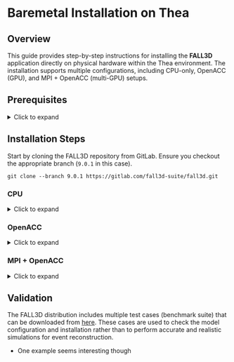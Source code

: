 # Baremetal Installation on Thea

## Overview

This guide provides step-by-step instructions for installing the **FALL3D** application directly on physical hardware within the Thea environment. The installation supports multiple configurations, including CPU-only, OpenACC (GPU), and MPI + OpenACC (multi-GPU) setups.

## Prerequisites

<details><summary>Click to expand</summary>

- **Software Dependencies:**
  - **Build Tools:**
    - CMake (version x or later)
  - **Compilers:**
    - GCC (version 12.3.0)
    - NVIDIA HPC SDK (version 24.3)
  - **Libraries:**
    - NetCDF-Fortran (version 4.6.1)
    - OpenMPI (version 4.1.6) *[only for MPI configuration]*
  
</details>

## Installation Steps

Start by cloning the FALL3D repository from GitLab. Ensure you checkout the appropriate branch (`9.0.1` in this case).

```shell
git clone --branch 9.0.1 https://gitlab.com/fall3d-suite/fall3d.git
```

### CPU

<details><summary>Click to expand</summary>

**Load Modules**

```shell
ml purge 
. /global/scratch/groups/gh/bootstrap-gh-env.sh
ml load gcc/12.3.0-gcc-11.4.1-f7guf3f
ml load netcdf-fortran/4.6.1-gcc-12.3.0-op3ppzc
ml load cmake/3.29.2-gcc-12.3.0-iitrhra
```

**Configure and build**

_serial CPU configuration_

```shell
cmake \
    -B ./build-cpu-release \
    -DDETAIL_BIN=YES \
    -DWITH-MPI=NO \
    -DWITH-ACC=NO \
    -DWITH-R4=NO \
    -DCMAKE_INSTALL_PREFIX=./install-cpu-release \
    -DCMAKE_BUILD_TYPE=Release \
    -S ./fall3d
```

```shell
cmake --build ./build-cpu-release 
```

</details>


### OpenACC


<details><summary>Click to expand</summary>

**Load Modules**

```shell
ml purge 
. /global/scratch/groups/gh/bootstrap-gh-env.sh
ml load nvhpc/24.3-gcc-12.3.0-b36fwfy
ml load netcdf-fortran/4.6.1-nvhpc-24.3-sgu66sx
ml load cmake/3.29.2-gcc-12.3.0-iitrhra
```

**Configure and build**

_single GPU configuration_

```shell
cmake \
    -B ./build-openacc-release \
    -DDETAIL_BIN=YES \
    -DWITH-MPI=NO \
    -DWITH-ACC=YES \
    -DWITH-R4=NO \
    -DCMAKE_INSTALL_PREFIX=./install-openacc-release \
    -DCMAKE_BUILD_TYPE=Release \
    -S ./fall3d
```

---DCUSTOM_COMPILER_FLAGS="-fast -g -Minfo=accel" \ # ?

```shell
cmake --build ./build-openacc-release 
```

</details>

### MPI + OpenACC

<details><summary>Click to expand</summary>

**Load Modules**

```shell
ml purge
. /global/scratch/groups/gh/bootstrap-gh-env.sh
ml load nvhpc/24.3-gcc-12.3.0-b36fwfy
ml load cmake/3.29.2-gcc-12.3.0-iitrhra
ml load netcdf-fortran/4.6.1-nvhpc-24.3-sgu66sx
ml load openmpi/4.1.6-nvhpc-24.3-zxjv2cq
```

_Note: The issue is that `ml load netcdf-fortran/4.6.1-nvhpc-24.3-sgu66sx` loads `openmpi/4.1.6-gcc-12.3.0-wftkmyd` and so by loading the openmpi module with nvhpc, `openmpi/4.1.6-nvhpc-24.3-zxjv2cq`, solve the `find_package(MPI)` issue - see issue on repo_

**Configure and build**

_multi GPU configuration_

```shell
cmake \
    -B ./build-mpi-openacc-release \
    -DDETAIL_BIN=YES \
    -DWITH-MPI=YES \
    -DWITH-ACC=YES \
    -DWITH-R4=NO \
    -DCMAKE_INSTALL_PREFIX=./install-mpi-openacc-release \
    -DCMAKE_BUILD_TYPE=Release \
    -S ./fall3d
```

---DCUSTOM_COMPILER_FLAGS="-fast -g -Minfo=accel" \ # ?

```shell
cmake --build ./build-mpi-openacc-release
```

</details>

## Validation

The FALL3D distribution includes multiple test cases (benchmark suite) that can be downloaded from [here](https://gitlab.geo3bcn.csic.es/fall3d/test-suite). These cases are used to check the model configuration and installation rather than to perform accurate and realistic simulations for event reconstruction.

- One example seems interesting though

